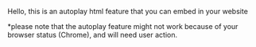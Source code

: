 Hello, this is an autoplay html feature that you can embed in your website

  *please note that the autoplay feature might not work because of your browser status (Chrome), and will need user action.
